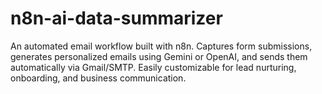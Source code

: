 # n8n-ai-data-summarizer
An automated email workflow built with n8n. Captures form submissions, generates personalized emails using Gemini or OpenAI, and sends them automatically via Gmail/SMTP. Easily customizable for lead nurturing, onboarding, and business communication.
